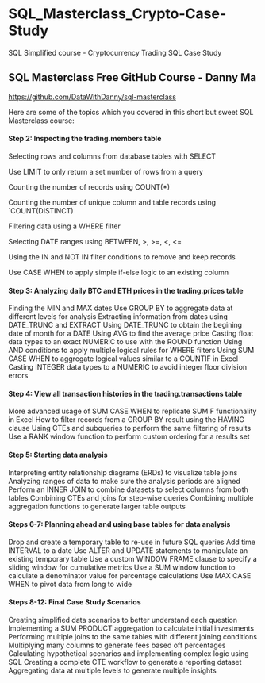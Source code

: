 # SQL_Masterclass_Crypto-Case-Study
SQL Simplified course - Cryptocurrency Trading SQL Case Study

## SQL Masterclass Free GitHub Course - Danny Ma

https://github.com/DataWithDanny/sql-masterclass

Here are some of the topics which you covered in this short but sweet SQL Masterclass course:

#### Step 2: Inspecting the trading.members table

Selecting rows and columns from database tables with SELECT

Use LIMIT to only return a set number of rows from a query

Counting the number of records using COUNT(*)

Counting the number of unique column and table records using `COUNT(DISTINCT)

Filtering data using a WHERE filter

Selecting DATE ranges using BETWEEN, >, >=, <, <=

Using the IN and NOT IN filter conditions to remove and keep records

Use CASE WHEN to apply simple if-else logic to an existing column


#### Step 3: Analyzing daily BTC and ETH prices in the trading.prices table
Finding the MIN and MAX dates
Use GROUP BY to aggregate data at different levels for analysis
Extracting information from dates using DATE_TRUNC and EXTRACT
Using DATE_TRUNC to obtain the begining date of month for a DATE
Using AVG to find the average price
Casting float data types to an exact NUMERIC to use with the ROUND function
Using AND conditions to apply multiple logical rules for WHERE filters
Using SUM CASE WHEN to aggregate logical values similar to a COUNTIF in Excel
Casting INTEGER data types to a NUMERIC to avoid integer floor division errors

#### Step 4: View all transaction histories in the trading.transactions table
More advanced usage of SUM CASE WHEN to replicate SUMIF functionality in Excel
How to filter records from a GROUP BY result using the HAVING clause
Using CTEs and subqueries to perform the same filtering of results
Use a RANK window function to perform custom ordering for a results set

#### Step 5: Starting data analysis
Interpreting entity relationship diagrams (ERDs) to visualize table joins
Analyzing ranges of data to make sure the analysis periods are aligned
Perform an INNER JOIN to combine datasets to select columns from both tables
Combining CTEs and joins for step-wise queries
Combining multiple aggregation functions to generate larger table outputs

#### Steps 6-7: Planning ahead and using base tables for data analysis
Drop and create a temporary table to re-use in future SQL queries
Add time INTERVAL to a date
Use ALTER and UPDATE statements to manipulate an existing temporary table
Use a custom WINDOW FRAME clause to specify a sliding window for cumulative metrics
Use a SUM window function to calculate a denominator value for percentage calculations
Use MAX CASE WHEN to pivot data from long to wide

#### Steps 8-12: Final Case Study Scenarios
Creating simplified data scenarios to better understand each question
Implementing a SUM PRODUCT aggregation to calculate initial investments
Performing multiple joins to the same tables with different joining conditions
Multiplying many columns to generate fees based off percentages
Calculating hypothetical scenarios and implementing complex logic using SQL
Creating a complete CTE workflow to generate a reporting dataset
Aggregating data at multiple levels to generate multiple insights
